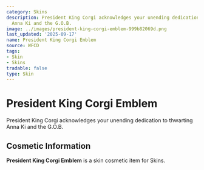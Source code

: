 ```yaml
---
category: Skins
description: President King Corgi acknowledges your unending dedication to thwarting
  Anna Ki and the G.O.B.
image: ../images/president-king-corgi-emblem-999b82069d.png
last_updated: '2025-09-17'
name: President King Corgi Emblem
source: WFCD
tags:
- Skin
- Skins
tradable: false
type: Skin
---
```


# President King Corgi Emblem

President King Corgi acknowledges your unending dedication to thwarting Anna Ki and the G.O.B.

## Cosmetic Information

**President King Corgi Emblem** is a skin cosmetic item for Skins.

